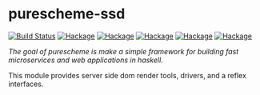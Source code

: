 # purescheme-ssd
[![Build Status](https://travis-ci.org/purescheme/purescheme-ssd.svg?branch=master)](https://travis-ci.org/purescheme/purescheme-wai-routing-core)
[![Hackage](https://img.shields.io/hackage/v/purescheme-ssd-core)](http://hackage.haskell.org/package/purescheme-ssd-core)
[![Hackage](https://img.shields.io/hackage/v/purescheme-ssd-wai)](http://hackage.haskell.org/package/purescheme-ssd-wai)
[![Hackage](https://img.shields.io/hackage/v/purescheme-ssd-wai-forms)](http://hackage.haskell.org/package/purescheme-ssd-wai-forms)
[![Hackage](https://img.shields.io/hackage/v/purescheme-ssd-reflex)](http://hackage.haskell.org/package/purescheme-ssd-reflex)
[![Hackage](https://img.shields.io/hackage/v/purescheme-ssd-reflex-forms)](http://hackage.haskell.org/package/purescheme-ssd-reflex-forms)


*The goal of purescheme is make a simple framework for building fast microservices and web applications in haskell.*

This module provides server side dom render tools, drivers, and a reflex interfaces.

